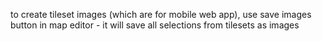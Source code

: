 to create tileset images (which are for mobile web app), use save images button in map editor - it will save all selections from tilesets as images
